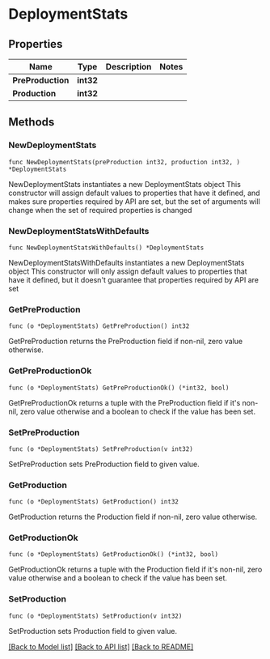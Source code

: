 # DeploymentStats

## Properties

Name | Type | Description | Notes
------------ | ------------- | ------------- | -------------
**PreProduction** | **int32** |  | 
**Production** | **int32** |  | 

## Methods

### NewDeploymentStats

`func NewDeploymentStats(preProduction int32, production int32, ) *DeploymentStats`

NewDeploymentStats instantiates a new DeploymentStats object
This constructor will assign default values to properties that have it defined,
and makes sure properties required by API are set, but the set of arguments
will change when the set of required properties is changed

### NewDeploymentStatsWithDefaults

`func NewDeploymentStatsWithDefaults() *DeploymentStats`

NewDeploymentStatsWithDefaults instantiates a new DeploymentStats object
This constructor will only assign default values to properties that have it defined,
but it doesn't guarantee that properties required by API are set

### GetPreProduction

`func (o *DeploymentStats) GetPreProduction() int32`

GetPreProduction returns the PreProduction field if non-nil, zero value otherwise.

### GetPreProductionOk

`func (o *DeploymentStats) GetPreProductionOk() (*int32, bool)`

GetPreProductionOk returns a tuple with the PreProduction field if it's non-nil, zero value otherwise
and a boolean to check if the value has been set.

### SetPreProduction

`func (o *DeploymentStats) SetPreProduction(v int32)`

SetPreProduction sets PreProduction field to given value.


### GetProduction

`func (o *DeploymentStats) GetProduction() int32`

GetProduction returns the Production field if non-nil, zero value otherwise.

### GetProductionOk

`func (o *DeploymentStats) GetProductionOk() (*int32, bool)`

GetProductionOk returns a tuple with the Production field if it's non-nil, zero value otherwise
and a boolean to check if the value has been set.

### SetProduction

`func (o *DeploymentStats) SetProduction(v int32)`

SetProduction sets Production field to given value.



[[Back to Model list]](../README.md#documentation-for-models) [[Back to API list]](../README.md#documentation-for-api-endpoints) [[Back to README]](../README.md)


